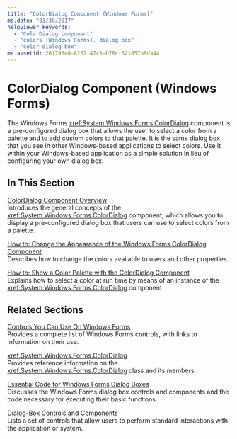 ```yaml
---
title: "ColorDialog Component (Windows Forms)"
ms.date: "03/30/2017"
helpviewer_keywords: 
  - "ColorDialog component"
  - "colors [Windows Forms], dialog box"
  - "color dialog box"
ms.assetid: 261793e0-8252-47c5-b76c-621857b8da44
---
```

# ColorDialog Component (Windows Forms)
The Windows Forms <xref:System.Windows.Forms.ColorDialog> component is a pre-configured dialog box that allows the user to select a color from a palette and to add custom colors to that palette. It is the same dialog box that you see in other Windows-based applications to select colors. Use it within your Windows-based application as a simple solution in lieu of configuring your own dialog box.  
  
## In This Section  
 [ColorDialog Component Overview](../../../../docs/framework/winforms/controls/colordialog-component-overview-windows-forms.md)  
 Introduces the general concepts of the <xref:System.Windows.Forms.ColorDialog> component, which allows you to display a pre-configured dialog box that users can use to select colors from a palette.  
  
 [How to: Change the Appearance of the Windows Forms ColorDialog Component](../../../../docs/framework/winforms/controls/how-to-change-the-appearance-of-the-windows-forms-colordialog-component.md)  
 Describes how to change the colors available to users and other properties.  
  
 [How to: Show a Color Palette with the ColorDialog Component](../../../../docs/framework/winforms/controls/how-to-show-a-color-palette-with-the-colordialog-component.md)  
 Explains how to select a color at run time by means of an instance of the <xref:System.Windows.Forms.ColorDialog> component.  
  
## Related Sections  
 [Controls You Can Use On Windows Forms](../../../../docs/framework/winforms/controls/controls-to-use-on-windows-forms.md)  
 Provides a complete list of Windows Forms controls, with links to information on their use.  
  
 <xref:System.Windows.Forms.ColorDialog>  
 Provides reference information on the <xref:System.Windows.Forms.ColorDialog> class and its members.  
  
 [Essential Code for Windows Forms Dialog Boxes](assetId:///VS|dv_vstechart|~\html\vbtchessentialcodeforwindowsformsdialogboxes.htm)  
 Discusses the Windows Forms dialog box controls and components and the code necessary for executing their basic functions.  
  
 [Dialog-Box Controls and Components](../../../../docs/framework/winforms/controls/dialog-box-controls-and-components-windows-forms.md)  
 Lists a set of controls that allow users to perform standard interactions with the application or system.
